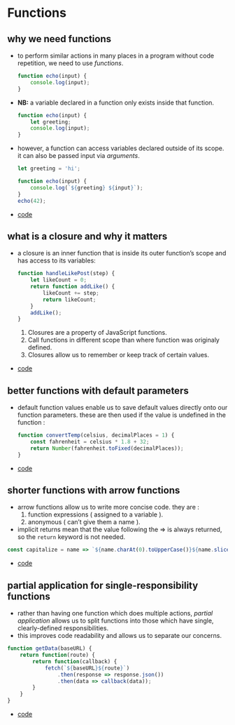 # Functions


## why we need functions

-   to perform similar actions in many places in a program without code repetition, we need to use *functions*.
    
    ```js
    function echo(input) {
        console.log(input);
    }
    ```

-   **NB:** a variable declared in a function only exists inside that function.
    
    ```js
    function echo(input) {
        let greeting;
        console.log(input);
    }
    ```

-   however, a function can access variables declared outside of its scope. it can also be passed input via *arguments*.
    
    ```js
    let greeting = 'hi';
    
    function echo(input) {
        console.log(`${greeting} ${input}`);
    }
    echo(42);
    ```

-   [code](step_01/src/app.js)


## what is a closure and why it matters

-   a closure is an inner function that is inside its outer function&rsquo;s scope and has access to its variables:
    
    ```js
    function handleLikePost(step) {
        let likeCount = 0;
        return function addLike() {
            likeCount += step;
            return likeCount;
        }
        addLike();
    }
    ```
    
    1.  Closures are a property of JavaScript functions.
    2.  Call functions in different scope than where function was originaly defined.
    3.  Closures allow us to remember or keep track of certain values.

-   [code](step_02/src/app.js)


## better functions with default parameters

-   default function values enable us to save default values directly onto our function parameters. these are then used if the value is undefined in the function :
    
    ```js
    function convertTemp(celsius, decimalPlaces = 1) {
        const fahrenheit = celsius * 1.8 + 32;
        return Number(fahrenheit.toFixed(decimalPlaces));
    }
    ```

-   [code](step_03/src/app.js)


## shorter functions with arrow functions

-   arrow functions allow us to write more concise code. they are :
    1.  function expressions ( assigned to a variable ).
    2.  anonymous ( can&rsquo;t give them a name ).
-   implicit returns mean that the value following the => is always returned, so the `return` keyword is not needed.

```js
const capitalize = name => `${name.charAt(0).toUpperCase()}${name.slice(1)}`;
```

-   [code](step_04/src/app.js)


## partial application for single-responsibility functions

-   rather than having one function which does multiple actions, *partial application* allows us to split functions into those which have single, clearly-defined responsibilities.
-   this improves code readability and allows us to separate our concerns.

```js
function getData(baseURL) {
    return function(route) {
        return function(callback) {
            fetch(`${baseURL}${route}`)
                .then(response => response.json())
                .then(data => callback(data));
        }
    }
}
```

-   [code](step_05/src/app.js)
